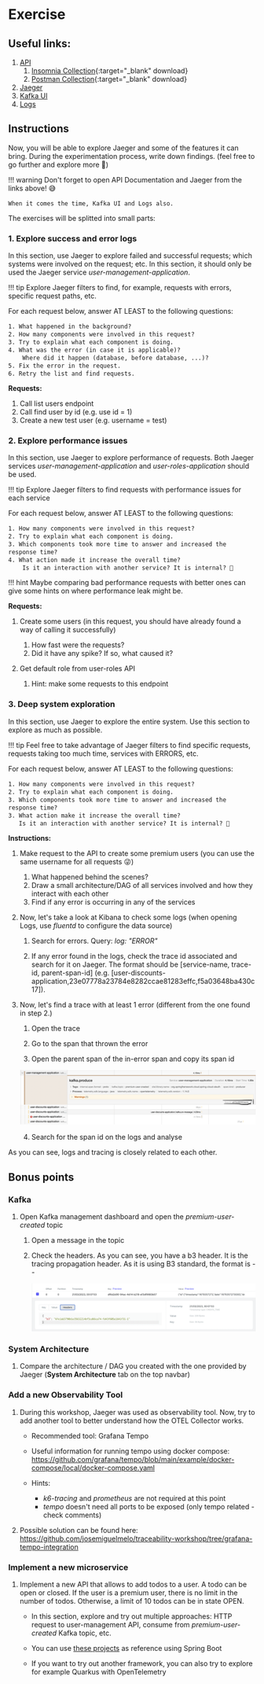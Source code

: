 # Exercise

## Useful links:

1. [API](http://api.traceability.localhost/swagger-ui/index.html)
    1. [Insomnia Collection](./http-collections/Traceability.insomnia.json){:target="_blank" download}
    2. [Postman Collection](./http-collections/Traceability.postman_collection.json){:target="_blank" download}
2. [Jaeger](http://jaeger.traceability.localhost)
3. [Kafka UI](http://kafka.traceability.localhost)
4. [Logs](http://logs.traceability.localhost/app/discover)


## Instructions

Now, you will be able to explore Jaeger and some of the features it can bring. During the experimentation process, write down findings. (feel free to go further and explore more 💪)

!!! warning
    Don't forget to open API Documentation and Jaeger from the links above! 😅

    When it comes the time, Kafka UI and Logs also.

The exercises will be splitted into small parts:

### 1. Explore success and error logs

In this section, use Jaeger to explore failed and successful requests; which systems were involved on the request; etc.
In this section, it should only be used the Jaeger service *user-management-application*.

!!! tip
    Explore Jaeger filters to find, for example, requests with errors, specific request paths, etc.

For each request below, answer AT LEAST to the following questions:

    1. What happened in the background?
    2. How many components were involved in this request?
    3. Try to explain what each component is doing.
    4. What was the error (in case it is applicable)? 
        Where did it happen (database, before database, ...)?
    5. Fix the error in the request.
    6. Retry the list and find requests.

**Requests:**

1. Call list users endpoint
2. Call find user by id (e.g. use id = 1)
3. Create a new test user (e.g. username = test)

### 2. Explore performance issues

In this section, use Jaeger to explore performance of requests. Both Jaeger services *user-management-application* and *user-roles-application* should be used.
 

!!! tip
    Explore Jaeger filters to find requests with performance issues for each service

For each request below, answer AT LEAST to the following questions:

    1. How many components were involved in this request?
    2. Try to explain what each component is doing.
    3. Which components took more time to answer and increased the response time?
    4. What action made it increase the overall time? 
        Is it an interaction with another service? It is internal? 🤔

!!! hint
    Maybe comparing bad performance requests with better ones can give some hints on where performance leak might be.

**Requests:**

1. Create some users (in this request, you should have already found a way of calling it successfully)

    1. How fast were the requests?
    2. Did it have any spike? If so, what caused it?

1. Get default role from user-roles API

    1. Hint: make some requests to this endpoint


### 3. Deep system exploration

In this section, use Jaeger to explore the entire system. Use this section to explore as much as possible.
 
!!! tip
    Feel free to take advantage of Jaeger filters to find specific requests, requests taking too much time, services with ERRORS, etc.

For each request below, answer AT LEAST to the following questions:

    1. How many components were involved in this request?
    2. Try to explain what each component is doing.
    3. Which components took more time to answer and increased the response time?
    3. What action make it increase the overall time?
       Is it an interaction with another service? It is internal? 🤔

**Instructions:**

1. Make request to the API to create some premium users (you can use the same username for all requests 😜)

    1. What happened behind the scenes?
    2. Draw a small architecture/DAG of all services involved and how they interact with each other
    3. Find if any error is occurring in any of the services

2. Now, let's take a look at Kibana to check some logs (when opening Logs, use *fluentd* to configure the data source)

    1. Search for errors. Query: *log: "ERROR"*

    2. If any error found in the logs, check the trace id associated and search for it on Jaeger. The format should be [service-name, trace-id, parent-span-id] (e.g. [user-discounts-application,23e07778a23784e8282ccae81283effc,f5a03648ba430c17]).    

3. Now, let's find a trace with at least 1 error (different from the one found in step 2.)

    1. Open the trace

    2. Go to the span that thrown the error
    
    3. Open the parent span of the in-error span and copy its span id

    ![Parent Span ID](parent-span-id.png)

    4. Search for the span id on the logs and analyse

As you can see, logs and tracing is closely related to each other.


## Bonus points

### Kafka

1. Open Kafka management dashboard and open the *premium-user-created* topic

    1. Open a message in the topic

    2. Check the headers. As you can see, you have a b3 header. It is the tracing propagation header.
        As it is using B3 standard, the format is <trace-id>-<parent-id>-<flag>

        ![Kafka message header](kafka-msg-header.png)

### System Architecture

1. Compare the architecture / DAG you created with the one provided by Jaeger (**System Architecture** tab on the top navbar)

### Add a new Observability Tool

1. During this workshop, Jaeger was used as observability tool. Now, try to add another tool to better understand how the OTEL Collector works.

    - Recommended tool: Grafana Tempo
    - Useful information for running tempo using docker compose: https://github.com/grafana/tempo/blob/main/example/docker-compose/local/docker-compose.yaml

    - Hints:

        - *k6-tracing* and *prometheus* are not required at this point
        - *tempo* doesn't need all ports to be exposed (only tempo related - check comments)

2. Possible solution can be found here: https://github.com/josemiguelmelo/traceability-workshop/tree/grafana-tempo-integration

### Implement a new microservice

1. Implement a new API that allows to add todos to a user. A todo can be open or closed. If the user is a premium user, there is no limit in the number of todos. Otherwise, a limit of 10 todos can be in state OPEN. 

    - In this section, explore and try out multiple approaches: HTTP request to user-management API, consume from *premium-user-created* Kafka topic, etc.

    - You can use [these projects](https://github.com/josemiguelmelo/traceability-workshop/tree/master/workshop/microservices) as reference using Spring Boot

    - If you want to try out another framework, you can also try to explore for example Quarkus with OpenTelemetry